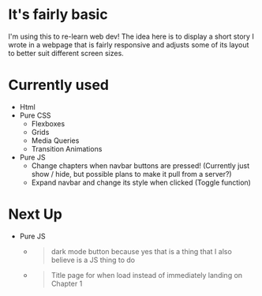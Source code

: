 # It's fairly basic
I'm using this to re-learn web dev!
The idea here is to display a short story I wrote in a webpage that is fairly responsive and adjusts some of its layout to better suit different screen sizes.
# Currently used
- Html
- Pure CSS
  - Flexboxes
  - Grids
  - Media Queries 
  - Transition Animations
- Pure JS
  - Change chapters when navbar buttons are pressed! (Currently just show / hide, but possible plans to make it pull from a server?)
  - Expand navbar and change its style when clicked (Toggle function)
# Next Up
- Pure JS
  - > dark mode button because yes that is a thing that I also believe is a JS thing to do
  - > Title page for when load instead of immediately landing on Chapter 1
